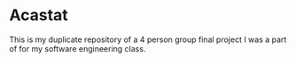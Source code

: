 # Acastat
This is my duplicate repository of a 4 person group final project I was a part of for my software engineering class.
